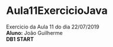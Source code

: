 # Aula11ExercicioJava

Exercicio da Aula 11 do dia 22/07/2019  
**Aluno:** João Guilherme  
**DB1 START**
